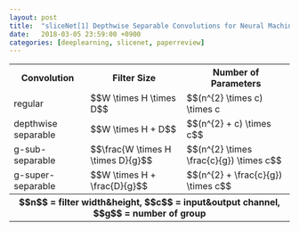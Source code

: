 ```yaml
---
layout: post
title:  "sliceNet[1] Depthwise Separable Convolutions for Neural Machine Translation(2017) - Review"
date:   2018-03-05 23:59:00 +0900
categories: [deeplearning, slicenet, paperreview]
---
```


<table align="center">
  <tr>
    <th>Convolution</th>
    <th>Filter Size</th>
    <th>Number of Parameters</th>
  </tr>

  <tr>
    <td>regular</td>
    <td>$$W \times H  \times D$$</td>
    <td>$$(n^{2} \times c) \times c</td>   
  </tr>

  <tr>
    <td>depthwise separable</td>
    <td>$$W \times H  + D$$</td>
    <td>$$(n^{2} + c) \times c$$</td>   
  </tr>

  <tr>
    <td>g-sub-separable</td>
    <td>$$\frac{W \times H \times D}{g}$$</td>
    <td>$$(n^{2} \times \frac{c}{g}) \times c$$</td>   
  </tr>

  <tr>
    <td>g-super-separable</td>
    <td>$$W \times H + \frac{D}{g}$$</td>
    <td>$$(n^{2} + \frac{c}{g}) \times c$$</td>   
  </tr>
  <tr>
      <th colspan="3">$$n$$ = filter width&height, $$c$$ = input&output channel, $$g$$ = number of group</th>
  </tr>
</table>
